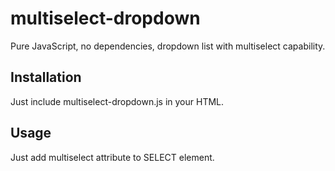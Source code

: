 # multiselect-dropdown
Pure JavaScript, no dependencies, dropdown list with multiselect capability.

## Installation
Just include multiselect-dropdown.js in your HTML.

## Usage
Just add multiselect attribute to SELECT element.


